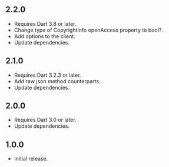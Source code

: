 ## 2.2.0

- Requires Dart 3.8 or later.
- Change type of CopyrightInfo openAccess property to bool?.
- Add options to the client.
- Update dependencies.

## 2.1.0

- Requires Dart 3.2.3 or later.
- Add raw json method counterparts.
- Update dependencies.

## 2.0.0

- Requires Dart 3.0 or later.
- Update dependencies.

## 1.0.0

- Initial release.
